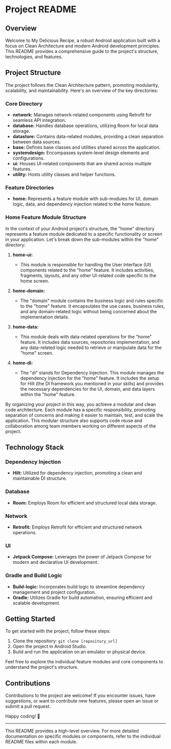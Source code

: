 # Project README

## Overview

Welcome to My Delicious Recipe, a robust Android application built with a focus on Clean Architecture and modern Android development principles. This README provides a comprehensive guide to the project's structure, technologies, and features.

## Project Structure

The project follows the Clean Architecture pattern, promoting modularity, scalability, and maintainability. Here's an overview of the key directories:

### Core Directory
- **network:** Manages network-related components using Retrofit for seamless API integration.
- **database:** Handles database operations, utilizing Room for local data storage.
- **datastore:** Contains data-related modules, providing a clean separation between data sources.
- **base:** Defines base classes and utilities shared across the application.
- **systemdesign:** Encompasses system-level design elements and configurations.
- **ui:** Houses UI-related components that are shared across multiple features.
- **utility:** Hosts utility classes and helper functions.

### Feature Directories
- **home:** Represents a feature module with sub-modules for UI, domain logic, data, and dependency injection related to the home feature.

### Home Feature Module Structure

In the context of your Android project's structure, the "home" directory represents a feature module dedicated to a specific functionality or screen in your application. Let's break down the sub-modules within the "home" directory:

1. **home-ui:**
    - This module is responsible for handling the User Interface (UI) components related to the "home" feature. It includes activities, fragments, layouts, and any other UI-related code specific to the home screen.

2. **home-domain:**
    - The "domain" module contains the business logic and rules specific to the "home" feature. It encapsulates the use cases, business rules, and any domain-related logic without being concerned about the implementation details.

3. **home-data:**
    - This module deals with data-related operations for the "home" feature. It includes data sources, repositories implementation, and any data-related logic needed to retrieve or manipulate data for the "home" screen.

4. **home-di:**
    - The "di" stands for Dependency Injection. This module manages the dependency injection for the "home" feature. It includes the setup for Hilt (the DI framework you mentioned in your skills) and provides the necessary dependencies for the UI, domain, and data layers within the "home" feature.

By organizing your project in this way, you achieve a modular and clean code architecture. Each module has a specific responsibility, promoting separation of concerns and making it easier to maintain, test, and scale the application. This modular structure also supports code reuse and collaboration among team members working on different aspects of the project.


## Technology Stack

### Dependency Injection
- **Hilt:** Utilized for dependency injection, promoting a clean and maintainable DI structure.

### Database
- **Room:** Employs Room for efficient and structured local data storage.

### Network
- **Retrofit:** Employs Retrofit for efficient and structured network operations.

### UI
- **Jetpack Compose:** Leverages the power of Jetpack Compose for modern and declarative UI development.

### Gradle and Build Logic
- **Build-logic:** Incorporates build logic to streamline dependency management and project configuration.
- **Gradle:** Utilizes Gradle for build automation, ensuring efficient and scalable development.

## Getting Started

To get started with the project, follow these steps:

1. Clone the repository: `git clone [repository_url]`
2. Open the project in Android Studio.
3. Build and run the application on an emulator or physical device.

Feel free to explore the individual feature modules and core components to understand the project's structure.

## Contributions

Contributions to the project are welcome! If you encounter issues, have suggestions, or want to contribute new features, please open an issue or submit a pull request.

Happy coding! 🚀

---

This README provides a high-level overview. For more detailed documentation on specific modules or components, refer to the individual README files within each module.
